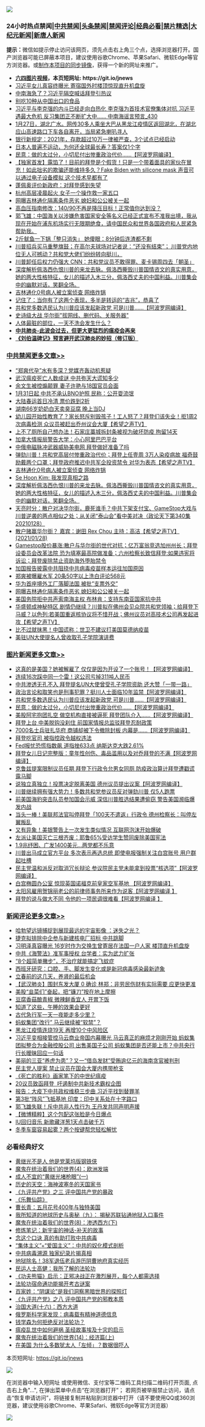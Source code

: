 ![](https://raw.githubusercontent.com/fqnews/bnews/master/64photo/fqnews-qr.jpg)

<div id="tt">
<h3>24小时热点禁闻|<a href="#%E4%B8%AD%E5%85%B1%E7%A6%81%E9%97%BB%E6%9B%B4%E5%A4%9A%E6%96%87%E7%AB%A0">中共禁闻</a>|<a href="#%E5%9B%BE%E7%89%87%E6%96%B0%E9%97%BB%E6%9B%B4%E5%A4%9A%E6%96%87%E7%AB%A0">头条禁闻</a>|<a href="#%E6%96%B0%E9%97%BB%E8%AF%84%E8%AE%BA%E6%9B%B4%E5%A4%9A%E6%96%87%E7%AB%A0">禁闻评论|<a href="#%E5%BF%85%E7%9C%8B%E7%BB%8F%E5%85%B8%E5%A5%BD%E6%96%87">经典必看|<a href="/video.md#%E7%A6%81%E7%89%87%E7%B2%BE%E9%80%89">禁片精选</a>|<a href="https://github.com/fqnews/djy/blob/master/gb/nf1351518.md#1">大纪元新闻</a>|<a href="https://github.com/fqnews/ntdtv/blob/master/gb/prog204.md#1">新唐人新闻</a></h3>
<div><b>提示：</b>微信如提示停止访问该网页，须先点击右上角三个点，选择浏览器打开。国产浏览器可能已屏蔽本项目，建议使用谷歌Chrome、苹果Safari、微软Edge等官方浏览器。或<a href="https://github.com/fqnews/bnews/blob/master/%E5%88%B6%E4%BD%9Cgit%E7%A6%81%E9%97%BB%E9%95%9C%E5%83%8F.md">制作本项目的同步镜像</a>，获得一个新的网址来推广。</div>
<ul>
<li><b><a href="http://d1.bdrive.tk/64.mp4" target="_blank">六四图片视频</a>，本页短网址: https://git.io/jnews</b></li>
<li><a href="/comments/20210129/1477068.md">习近平女儿真容终曝光 寄宿国外时楼顶惊现直升机盘旋</a></li>
<li><a href="/cbnews/20210128/1476638.md">中南海急了？习近平隔空喊话拜登引热议</a></li>
<li><a href="/cnnews/20210128/1476653.md">别吃10种从中国出口的食品</a></li>
<li><a href="/comments/20210129/1476943.md">习近平与李克强的内斗已经走向白热化 李克强为首技术官僚集体对抗 习近平遇最大危机 反习集团正不断扩大中…… 中南海谣言预言_430</a></li>
<li><a href="/bannedvideo/20210128/1476634.md">1月27日，湖北广水。网传30多人乘坐大巴从黑龙江疫情区返回湖北，在湖北应山高速路口下车各自离开，当局紧急喇叭寻人</a></li>
<li><a href="/lifebaike/20210129/1477105.md">银行新规定：2021年，存款超过10万一律被严查，3个试点已经启动</a></li>
<li><a href="/funmedia/20210128/1476687.md">日本人普遍不运动，为何还全球最长寿？答案仅1个字</a></li>
<li><a href="/topimagenews/20210128/1476730.md">民意：做的太过分，小切尼付出惨重政治代价……【阿波罗网编译】</a></li>
<li><a href="/bannedvideo/20210129/1477010.md">【独家首发】露馅了！目前的拜登是个假货！只是一个带着面具的家伙在冒充！如此拙劣的欺骗还能维持多久？Fake Biden with silicone mask 声音可以通过电子设备模拟 这个技术早都有了</a></li>
<li><a href="/cbnews/20210128/1476643.md">蓬佩奥评价新政府：对拜登感到失望</a></li>
<li><a href="/cbnews/20210128/1476685.md">杭州高层凌晨起火 女子一个操作救一家五口</a></li>
<li><a href="/cbnews/20210129/1476936.md">网曝吉林通化隔离条件恶劣 媳妇和公公被关一起</a></li>
<li><a href="/health/20210129/1476976.md">高血压指南修改：140/90不再是降压目标！正常值你达到没？</a></li>
<li><a href="/weiquan/20210128/1476797.md">郭飞雄&#65306;中国海关以涉嫌危害国家安全等名义已经正式宣布不准我出境&#65292;我从现在开始在浦东机场实行无限期绝食&#65292;请中国民众和世界各国政府和人民紧急帮助我&#12290;</a></li>
<li><a href="/cnnews/20210129/1476949.md">2斤鱿鱼一下锅「整只消失」 她傻眼：8分钟后连渣都不剩</a></li>
<li><a href="/bannedvideo/20210129/1476879.md">川普招兵买马重整旗鼓；在高尔夫球场对记者说：”还没有结束”； 川普党内地位无人可撼动？共和党大佬们纷纷转向挺川，</a></li>
<li><a href="/cnnews/20210129/1476898.md">川普卸任后权力仍强大 CNN：共和党议员不敢得罪、麦卡锡周四去「朝圣」</a></li>
<li><a href="/cbnews/20210129/1477083.md">深度解析佩洛西仇恨川普的来龙去脉。佩洛西撕毁川普国情咨文的真实用意，她的两大性格特征，女儿的描述入木三分，佩洛西丈夫的中国利益。川普集会中的幽默对话，笑翻全场。</a></li>
<li><a href="/cbnews/20210129/1477120.md">吉林通化0号病人被立案侦查 网络炸锅</a></li>
<li><a href="/funmedia/20210129/1476971.md">记住了：当你有了这两个表现，多半是转运的“吉兆”，恭喜了</a></li>
<li><a href="/topimagenews/20210128/1476745.md">共和党多数选民认为川普应该发起新政党 可是川普……【阿波罗网编译】</a></li>
<li><a href="/cnnews/20210129/1477129.md">史诗级大战 华尔街"拔网线、删代码、关服务器"</a></li>
<li><a href="/comments/20210129/1476852.md">人体最脏的部位，一天不洗会发生什么？</a></li>
<li><b><a href="/comments/20200211/1275071.md" target="_blank">中共肺炎-此波会过去，但更大更猛烈的瘟疫会再来</a></b></li>
<li><b><a href="/comments/20200207/1272816.md" target="_blank">《刘伯温碑记》预言避开武汉肺炎的妙招（修订版）</a></b></li>
</ul>
</div>

<div class="catlist">
<h3><a href="/cbnews/" target="_blank">中共禁闻</a><span><a href="/cbnews/" target="_blank" rel="nofollow">更多文章>></a></span></h3>
<ul>
<li><a href="/cbnews/20210129/1477310.md" target="_blank">“郑爽代孕”水有多深？党媒齐轰动机惹疑</a></li>
<li><a href="/cbnews/20210129/1477309.md" target="_blank">武汉瘟疫死亡人数成谜 中共弥天大谎知多少</a></li>
<li><a href="/cbnews/20210129/1477303.md" target="_blank">余文生被控煽颠罪 妻子许艳与18国官员会面</a></li>
<li><a href="/cbnews/20210129/1477286.md" target="_blank">1月31日起 中共不承认BNO护照 民称：公开耍流氓</a></li>
<li><a href="/cbnews/20210129/1477273.md" target="_blank">大陆春运首日冷清 票价跌到2折</a></li>
<li><a href="/cbnews/20210129/1477272.md" target="_blank">湖南66岁奶奶白天卖臭豆腐 晚上当DJ</a></li>
<li><a href="/cbnews/20210129/1477211.md" target="_blank">幼儿园开始性教育了？家长怒斥别毁孩子！工人怒了？拜登们该失业！拒1周2次病毒检测 众议员被赶出乔州议会大厦【希望之声TV】</a></li>
<li><a href="/cbnews/20210129/1477209.md" target="_blank">上不了厕所自己想办法！石家庄藁城拆封条被视为破坏防疫 拘留14天</a></li>
<li><a href="/cbnews/20210129/1477202.md" target="_blank">加拿大情报局警告大学：小心阿里巴巴平台</a></li>
<li><a href="/cbnews/20210129/1477172.md" target="_blank">中俄电磁脉冲武器威胁美电网 拜登做好准备了吗</a></li>
<li><a href="/cbnews/20210129/1477139.md" target="_blank">弹劾川普！共和党高层付惨重政治代价；拜登上任壹周  3万人染疫病故 福奇鼓励戴两个口罩；拜登政府推迟中共军企投资禁令 对华为表态【希望之声TV】</a></li>
<li><a href="/cbnews/20210129/1477120.md" target="_blank">吉林通化0号病人被立案侦查 网络炸锅</a></li>
<li><a href="/cbnews/20210129/1477091.md" target="_blank">Se Hoon Kim: 我发现真相之路</a></li>
<li><a href="/cbnews/20210129/1477083.md" target="_blank">深度解析佩洛西仇恨川普的来龙去脉。佩洛西撕毁川普国情咨文的真实用意，她的两大性格特征，女儿的描述入木三分，佩洛西丈夫的中国利益。川普集会中的幽默对话，笑翻全场。</a></li>
<li><a href="/cbnews/20210129/1477036.md" target="_blank">天亮时分：散户对决华尔街，鹿死谁手？中共下架支付宝、GameStop大戏与川普逆袭的两点相似之处；从关闭“泰山会”看中美对决（政论天下第340集 20210128）</a></li>
<li><a href="/cbnews/20210129/1477034.md" target="_blank">散户赌赢华尔街？   嘉宾：谢田 Rex Chou    主持：高洁【希望之声TV】(2021/01/28)</a></li>
<li><a href="/cbnews/20210129/1477017.md" target="_blank">Gamestop股价暴涨:散户与华尔街的世代对抗；亿万富翁竞选加州州长；拜登设委员会改革法院 恐为填塞最高院做准备；六州检察长致信拜登:如果违宪将诉讼；拜登废除禁止资助海外堕胎禁令</a></li>
<li><a href="/cbnews/20210129/1476953.md" target="_blank">加国报告披露中共阻挠中共病毒疫苗样本运往加国原因</a></li>
<li><a href="/cbnews/20210129/1476945.md" target="_blank">郑爽被曝雇水军 20条50字以上洗白评论568元</a></li>
<li><a href="/cbnews/20210129/1476937.md" target="_blank">华为首座境外工厂落脚法国 被批&#8221;支票外交&#8221;</a></li>
<li><a href="/cbnews/20210129/1476936.md" target="_blank">网曝吉林通化隔离条件恶劣 媳妇和公公被关一起</a></li>
<li><a href="/cbnews/20210129/1476907.md" target="_blank">美国务院拒中共声索南海主权 布林肯：支持东南亚国家抗中共</a></li>
<li><a href="/cbnews/20210129/1476875.md" target="_blank">华盛顿成神秘特区 剧情仍继续？川普拟在佛州会见众院共和党领袖；给拜登下马威？以色列:若美国重返核协议将不惜开战；佛州议员对高技术公司再发起进攻【希望之声TV】</a></li>
<li><a href="/cbnews/20210129/1476835.md" target="_blank">比不过就抹黑！中国谎称：世卫不建议打美国莫德纳疫苗</a></li>
<li><a href="/cbnews/20210128/1476794.md" target="_blank">美驻UN大使提名人曾收取孔子学院演讲费</a></li>

</ul>
</div>
<div class="catlist">
<h3><a href="/topimagenews/" target="_blank">图片新闻</a><span><a href="/topimagenews/" target="_blank" rel="nofollow">更多文章>></a></span></h3>
<ul>
<li><a href="/topimagenews/20210129/1477249.md" target="_blank">这真的是美国？她被解雇了 仅仅是因为开设了一个账号！【阿波罗网编译】</a></li>
<li><a href="/topimagenews/20210129/1477201.md" target="_blank">连续16次踩中同一个雷！这公司亏掉311吨人民币</a></li>
<li><a href="/topimagenews/20210129/1476896.md" target="_blank">中共渗透无孔不入 拜登提名UN大使曾受孔子学院资助 还大赞「一带一路」</a></li>
<li><a href="/topimagenews/20210129/1476863.md" target="_blank">政治言论和取笑也是刑事犯罪？挺川人士面临10年监禁【阿波罗网编译】</a></li>
<li><a href="/topimagenews/20210128/1476745.md" target="_blank">共和党多数选民认为川普应该发起新政党 可是川普……【阿波罗网编译】</a></li>
<li><a href="/topimagenews/20210128/1476730.md" target="_blank">民意：做的太过分，小切尼付出惨重政治代价……【阿波罗网编译】</a></li>
<li><a href="/topimagenews/20210128/1476683.md" target="_blank">美股阿宅抱团扎空 做空机构直接被逼死 拜登团队介入……【阿波罗网编译】</a></li>
<li><a href="/topimagenews/20210128/1476669.md" target="_blank">拜登上台 中美脱钩没刹住 前国家情报总监驳拜登忍耐政策</a></li>
<li><a href="/topimagenews/20210128/1476606.md" target="_blank">7000名士兵驻扎华府 商铺却被下令撤除封板 内幕是……【阿波罗网编译】</a></li>
<li><a href="/topimagenews/20210128/1476389.md" target="_blank">拜登吃官司 被指控政令越权违法</a></li>
<li><a href="/topimagenews/20210128/1476293.md" target="_blank">Fed报忧恐慌指数飙 道指挫633点 纳斯达克大跌2.61%</a></li>
<li><a href="/topimagenews/20210127/1476048.md" target="_blank">拜登女儿日记完整版：童年性创伤、毒品滥用以及对乔拜登的不满【阿波罗网编译】</a></li>
<li><a href="/topimagenews/20210127/1476006.md" target="_blank">克鲁兹提案限制议员任期 拜登下行政令允男女同厕 防疫政治算计拜登遭戳谎露马脚</a></li>
<li><a href="/topimagenews/20210127/1475753.md" target="_blank">说独立真独立！投票决定脱离美国 德州议员提出议案【阿波罗网编译】</a></li>
<li><a href="/topimagenews/20210127/1475702.md" target="_blank">川普继续拥有强大势力！多数共和党参议员反对弹劾川普 仅5人跑票</a></li>
<li><a href="/topimagenews/20210127/1475681.md" target="_blank">前美国海豹突击队员参加国会示威 深信川普胜选结果遭偷窃 警告美国濒临爆发内战</a></li>
<li><a href="/topimagenews/20210127/1475648.md" target="_blank">当头一棒！美联邦法官叫停拜登「100天不遣返」行政令 德州检察长：叫停左翼叛乱</a></li>
<li><a href="/topimagenews/20210127/1475505.md" target="_blank">又有异象！美银警告上一次发生类似情况 互联网泡沫开始爆破</a></li>
<li><a href="/topimagenews/20210127/1475477.md" target="_blank">左派让美国灭亡三根齐废：耶鲁65%受访学生赞同废除美国宪法</a></li>
<li><a href="/topimagenews/20210127/1475461.md" target="_blank">1.9兆纾困、广发1400美元…两党都不乐意</a></li>
<li><a href="/topimagenews/20210126/1475306.md" target="_blank">川普出马成立官方平台 多次表示再选总统 即使电报强制关注白宫账号 用户群起吐槽</a></li>
<li><a href="/topimagenews/20210126/1475304.md" target="_blank">民主党温和派反对取消冗长辩论 参议院民主党未能拿到投票“核选项”【阿波罗网编译】</a></li>
<li><a href="/topimagenews/20210126/1475217.md" target="_blank">白宫椭圆办公室 惊现英国诺福克前皇家空军基地 【阿波罗网编译】</a></li>
<li><a href="/topimagenews/20210126/1475126.md" target="_blank">太阳风雇用贺锦丽老公的前律师事务所来作为说客【阿波罗网编译 】</a></li>
<li><a href="/topimagenews/20210126/1475041.md" target="_blank">拜登的说与做大不同 令他的一项民调很难看【阿波罗网编译 】</a></li>

</ul>
</div>
<div class="catlist">
<h3><a href="/comments/" target="_blank">新闻评论</a><span><a href="/comments/" target="_blank" rel="nofollow">更多文章>></a></span></h3>
<ul>
<li><a href="/comments/20210129/1477302.md" target="_blank">哈勃望远镜捕捉到展现最远的宇宙影像 ：迷失之光？</a></li>
<li><a href="/comments/20210129/1477296.md" target="_blank">捷克拟排除中企参与新建核电厂招标 中共跳脚</a></li>
<li><a href="/comments/20210129/1477295.md" target="_blank">习明泽真容曝光 16岁时作为交换生曾寄居在法国一户人家 楼顶直升机盘旋</a></li>
<li><a href="/comments/20210129/1477283.md" target="_blank">中共《海警法》准军事授权 台学者：实为武力扩张</a></li>
<li><a href="/comments/20210129/1477282.md" target="_blank">“8个超简单撇步”，不治疗就能搞定飞蚊症</a></li>
<li><a href="/comments/20210129/1477280.md" target="_blank">西班牙研究：口腔、手、脚发生变化或是新冠病毒感染最新迹象</a></li>
<li><a href="/comments/20210129/1477279.md" target="_blank">立春前的这几天，养肾的最后机会</a></li>
<li><a href="/comments/20210129/1477278.md" target="_blank">【武汉肺炎】围封东发大厦 0 确诊 林郑：非劳民伤财有实际需要 应更快更准</a></li>
<li><a href="/comments/20210129/1477271.md" target="_blank">美股“韭菜们”奋起，把“镰刀”按在地上摩擦</a></li>
<li><a href="/comments/20210129/1477268.md" target="_blank">豆腐香菇酿青椒 微辣鲜香宜人 开胃下饭</a></li>
<li><a href="/comments/20210129/1477263.md" target="_blank">知道了这些，午睡的效果会更好</a></li>
<li><a href="/comments/20210129/1477254.md" target="_blank">古代急行军一天一夜能走多少里？</a></li>
<li><a href="/comments/20210129/1477241.md" target="_blank">蚂蚁集团“改行” 马云继续被“软禁”？</a></li>
<li><a href="/comments/20210129/1477240.md" target="_blank">黑龙江疫情连烧19天 再增10个中风险区</a></li>
<li><a href="/comments/20210129/1477230.md" target="_blank">习近平变相接管控马云商业帝国内幕曝光 马云真正的麻烦才刚刚开始 蚂蚁集团拟整合为金融控股公司 出售美国子公司 蚂蚁集团是否还能上市？中共央行行长暧昧回应一句话</a></li>
<li><a href="/comments/20210129/1477217.md" target="_blank">美丽的三亚“养虎为患”？又一“借岛发财”受贿逾亿元的海南贪官被判刑</a></li>
<li><a href="/comments/20210129/1477205.md" target="_blank">民主党人提案 禁止议员在国会大厦内携带枪支</a></li>
<li><a href="/comments/20210129/1477204.md" target="_blank">《死亡的胜利》画家笔下的中世纪瘟疫</a></li>
<li><a href="/comments/20210129/1477190.md" target="_blank">20议员致函拜登  吁遏制中共新技术霸权企图</a></li>
<li><a href="/comments/20210129/1477182.md" target="_blank">报告：大疫下中共政权维稳三步曲 习近平找到替罪羊</a></li>
<li><a href="/comments/20210129/1477181.md" target="_blank">第3批“阵风”飞抵基地 印度：印中关系处在十字路口</a></li>
<li><a href="/comments/20210129/1477179.md" target="_blank">郭飞雄失联！斥中共非人性行为 王丹发共同声明声援</a></li>
<li><a href="/comments/20210129/1477173.md" target="_blank">【微博精粹】这个包配这张脸是今日爆点</a></li>
<li><a href="/comments/20210129/1477159.md" target="_blank">IU回归音乐 新歌藏洋葱1天点击破千万</a></li>
<li><a href="/comments/20210129/1477158.md" target="_blank">冬季车窗容易起雾？两个按键帮您轻松解忧</a></li>

</ul>
</div>

<div class="catlist">
<h3>必看经典好文</h3>
<ul>
<li><a href="/lifebaike/20190522/1131765.md" target="_blank">黄继光不是人 他是党莱坞版钢铁侠</a></li>
<li><a href="/topimagenews/20180522/946266.md" target="_blank">魔鬼在统治着我们的世界(4)：欧洲发端</a></li>
<li><a href="/lifebaike/20200527/1334909.md" target="_blank">成人不宜的“黄继光堵枪眼”(一)</a></li>
<li><a href="/tculture/xiulian/20170318/732480.md" target="_blank">历史的天空：海神波塞冬的天国家书</a></li>
<li><a href="/bookonline/20131116/201054.md" target="_blank">《九评共产党》之三 评中国共产党的暴政</a></li>
<li><a href="/comments/20200527/783191.md" target="_blank">《乐舞仙踪》</a></li>
<li><a href="/comments/20200713/1359796.md" target="_blank">曹长青：五月花号400年与独特美国</a></li>
<li><a href="/topimagenews/20180325/919134.md" target="_blank">我所知道的地球历史与奥秘（九）： 揭秘苏联钻通地狱入口事件</a></li>
<li><a href="/topimagenews/20180527/948714.md" target="_blank">魔鬼在统治着我们的世界(8)：渗透西方(下)</a></li>
<li><a href="/comments/20190418/1115565.md" target="_blank">修炼笔记：新宇宙的神话-补天的故事</a></li>
<li><a href="/comments/20200707/1357090.md" target="_blank">念这个口诀 真的有助打败中共病毒</a></li>
<li><a href="/comments/20201007/1409565.md" target="_blank">“集体主义”+“爱国主义”：中共的奴化模式剖析</a></li>
<li><a href="/ccpdope/20200412/1311165.md" target="_blank">中共病毒溯源 独家纪录片揭真相</a></li>
<li><a href="/cbnews/20200531/1337381.md" target="_blank">地狱除名！38军退伍老兵游历阴曹地府真实经历</a></li>
<li><a href="/ccpdope/20200729/1369047.md" target="_blank">民运人士高健：我所了解的法轮功</a></li>
<li><a href="/comments/20200308/1290182.md" target="_blank">《功夫熊猫》启示：正邪决战正在激烈展开，每个人都需选择</a></li>
<li><a href="/tculture/20121025/73079.md" target="_blank">法轮功宿命通功能揭开考古谜案</a></li>
<li><a href="/comments/20201031/1423298.md" target="_blank">百家姓：“阴谋论”是我们洞察黑暗世界的探照灯</a></li>
<li><a href="/bookonline/20131116/201047.md" target="_blank">《九评共产党》之八 评中国共产党的邪教本质</a></li>
<li><a href="/comments/20201110/1428663.md" target="_blank">治国大道(十六)：西方大道</a></li>
<li><a href="/cbnews/20200823/1384378.md" target="_blank">俄罗斯科学家发现：病毒载有精神道德信息</a></li>
<li><a href="/comments/20210123/1473430.md" target="_blank">钱学森为何拒绝反对法轮功？</a></li>
<li><a href="/comments/20200618/1346823.md" target="_blank">瘟疫乱世中如何避祸 圣经故事埃及十灾的启示</a></li>
<li><a href="/topimagenews/20180605/953415.md" target="_blank">魔鬼在统治着我们的世界(14)：经济篇(上)</a></li>
<li><a href="/comments/20200427/1319933.md" target="_blank">在美国 为什么多数犹太人「左倾」？数据很吓人</a></li>

</ul>
</div>

本页短网址: https://git.io/jnews

![](https://raw.githubusercontent.com/fqnews/bnews/master/64photo/fqnews-qr.jpg)

在浏览器中输入短网址 或使用微信、支付宝等二维码工具扫描二维码打开页面, 点击右上角"...", 在弹出菜单中点击“在浏览器打开”； 若网页被举报禁止访问，请点击“恢复申请访问”，将链接复制并粘贴到浏览器中打开（请不要使用QQ或360浏览器，建议使用谷歌Chrome、苹果Safari、微软Edge等官方浏览器）

![](https://raw.githubusercontent.com/fqnews/bnews/master/64photo/wx.jpg)